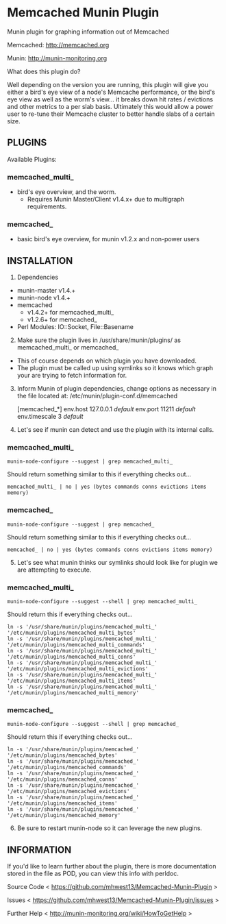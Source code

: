 Memcached Munin Plugin
============================

Munin plugin for graphing information out of Memcached

Memcached: http://memcached.org

Munin: http://munin-monitoring.org


What does this plugin do?

Well depending on the version you are running, this plugin will give you either a bird's eye view of a node's Memcache performance,
or the bird's eye view as well as the worm's view... it breaks down hit rates / evictions and other metrics to a per slab basis.
Ultimately this would allow a power user to re-tune their Memcache cluster to better handle slabs of a certain size.


PLUGINS
-------
Available Plugins:

### memcached_multi_
  * bird's eye overview, and the worm.  
    + Requires Munin Master/Client v1.4.x+ due to multigraph requirements.

### memcached_
  * basic bird's eye overview, for munin v1.2.x and non-power users

INSTALLATION
------------

1) Dependencies  
  * munin-master v1.4.+  
  * munin-node v1.4.+  
  * memcached  
    + v1.4.2+ for memcached_multi_  
    + v1.2.6+ for memcached_  
  * Perl Modules: IO::Socket, File::Basename  

2) Make sure the plugin lives in /usr/share/munin/plugins/ as memcached_multi_ or memcached_  
  * This of course depends on which plugin you have downloaded.  
  * The plugin must be called up using symlinks so it knows which graph your are trying to fetch information for.  

3) Inform Munin of plugin dependencies, change options as necessary in the file located at: /etc/munin/plugin-conf.d/memcached

    [memcached_*]
    env.host 127.0.0.1     *default*
    env.port 11211         *default*
    env.timescale 3        *default*

4) Let's see if munin can detect and use the plugin with its internal calls.

### memcached_multi_

    munin-node-configure --suggest | grep memcached_multi_

Should return something similar to this if everything checks out...

    memcached_multi_ | no | yes (bytes commands conns evictions items memory)

### memcached_

    munin-node-configure --suggest | grep memcached_

Should return something similar to this if everything checks out...

    memcached_ | no | yes (bytes commands conns evictions items memory)

5) Let's see what munin thinks our symlinks should look like for plugin we are attempting to execute.

### memcached_multi_

    munin-node-configure --suggest --shell | grep memcached_multi_

Should return this if everything checks out...

    ln -s '/usr/share/munin/plugins/memcached_multi_' '/etc/munin/plugins/memcached_multi_bytes'
    ln -s '/usr/share/munin/plugins/memcached_multi_' '/etc/munin/plugins/memcached_multi_commands'
    ln -s '/usr/share/munin/plugins/memcached_multi_' '/etc/munin/plugins/memcached_multi_conns'
    ln -s '/usr/share/munin/plugins/memcached_multi_' '/etc/munin/plugins/memcached_multi_evictions'
    ln -s '/usr/share/munin/plugins/memcached_multi_' '/etc/munin/plugins/memcached_multi_items'
    ln -s '/usr/share/munin/plugins/memcached_multi_' '/etc/munin/plugins/memcached_multi_memory'

### memcached_

    munin-node-configure --suggest --shell | grep memcached_

Should return this if everything checks out...

    ln -s '/usr/share/munin/plugins/memcached_' '/etc/munin/plugins/memcached_bytes'
    ln -s '/usr/share/munin/plugins/memcached_' '/etc/munin/plugins/memcached_commands'
    ln -s '/usr/share/munin/plugins/memcached_' '/etc/munin/plugins/memcached_conns'
    ln -s '/usr/share/munin/plugins/memcached_' '/etc/munin/plugins/memcached_evictions'
    ln -s '/usr/share/munin/plugins/memcached_' '/etc/munin/plugins/memcached_items'
    ln -s '/usr/share/munin/plugins/memcached_' '/etc/munin/plugins/memcached_memory'

6) Be sure to restart munin-node so it can leverage the new plugins.


INFORMATION
-----------
If you'd like to learn further about the plugin, there is more documentation stored in the
file as POD, you can view this info with perldoc.

Source Code < https://github.com/mhwest13/Memcached-Munin-Plugin >

Issues < https://github.com/mhwest13/Memcached-Munin-Plugin/issues >

Further Help < http://munin-monitoring.org/wiki/HowToGetHelp >
